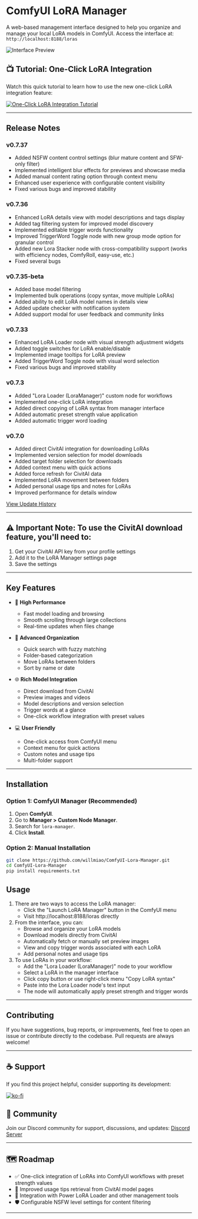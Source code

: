 # ComfyUI LoRA Manager

A web-based management interface designed to help you organize and manage your local LoRA models in ComfyUI. Access the interface at: `http://localhost:8188/loras`

![Interface Preview](https://github.com/willmiao/ComfyUI-Lora-Manager/blob/main/static/images/Screenshot%202025-01-27%20172349.png)

## 📺 Tutorial: One-Click LoRA Integration
Watch this quick tutorial to learn how to use the new one-click LoRA integration feature:

[![One-Click LoRA Integration Tutorial](https://img.youtube.com/vi/qS95OjX3e70/0.jpg)](https://youtu.be/qS95OjX3e70)

---

## Release Notes

### v0.7.37
* Added NSFW content control settings (blur mature content and SFW-only filter)
* Implemented intelligent blur effects for previews and showcase media
* Added manual content rating option through context menu
* Enhanced user experience with configurable content visibility
* Fixed various bugs and improved stability

### v0.7.36
* Enhanced LoRA details view with model descriptions and tags display
* Added tag filtering system for improved model discovery
* Implemented editable trigger words functionality
* Improved TriggerWord Toggle node with new group mode option for granular control
* Added new Lora Stacker node with cross-compatibility support (works with efficiency nodes, ComfyRoll, easy-use, etc.)
* Fixed several bugs

### v0.7.35-beta
* Added base model filtering
* Implemented bulk operations (copy syntax, move multiple LoRAs)
* Added ability to edit LoRA model names in details view
* Added update checker with notification system
* Added support modal for user feedback and community links

### v0.7.33
* Enhanced LoRA Loader node with visual strength adjustment widgets
* Added toggle switches for LoRA enable/disable
* Implemented image tooltips for LoRA preview
* Added TriggerWord Toggle node with visual word selection
* Fixed various bugs and improved stability

### v0.7.3
* Added "Lora Loader (LoraManager)" custom node for workflows
* Implemented one-click LoRA integration
* Added direct copying of LoRA syntax from manager interface
* Added automatic preset strength value application
* Added automatic trigger word loading

### v0.7.0
* Added direct CivitAI integration for downloading LoRAs
* Implemented version selection for model downloads
* Added target folder selection for downloads
* Added context menu with quick actions
* Added force refresh for CivitAI data
* Implemented LoRA movement between folders
* Added personal usage tips and notes for LoRAs
* Improved performance for details window

[View Update History](./update_logs.md)

---

## **⚠ Important Note**: To use the CivitAI download feature, you'll need to:

1. Get your CivitAI API key from your profile settings
2. Add it to the LoRA Manager settings page
3. Save the settings

---

## Key Features

- 🚀 **High Performance**
  - Fast model loading and browsing
  - Smooth scrolling through large collections
  - Real-time updates when files change
  
- 📂 **Advanced Organization**
  - Quick search with fuzzy matching
  - Folder-based categorization
  - Move LoRAs between folders
  - Sort by name or date
  
- 🌐 **Rich Model Integration**
  - Direct download from CivitAI
  - Preview images and videos
  - Model descriptions and version selection
  - Trigger words at a glance
  - One-click workflow integration with preset values
  
- 💻 **User Friendly**
  - One-click access from ComfyUI menu
  - Context menu for quick actions
  - Custom notes and usage tips
  - Multi-folder support

---

## Installation

### Option 1: **ComfyUI Manager** (Recommended)

1. Open **ComfyUI**.
2. Go to **Manager > Custom Node Manager**.
3. Search for `lora-manager`.
4. Click **Install**.

### Option 2: **Manual Installation**

```bash
git clone https://github.com/willmiao/ComfyUI-Lora-Manager.git
cd ComfyUI-Lora-Manager
pip install requirements.txt
```

## Usage

1. There are two ways to access the LoRA manager:
   - Click the "Launch LoRA Manager" button in the ComfyUI menu
   - Visit http://localhost:8188/loras directly
2. From the interface, you can:
   - Browse and organize your LoRA models
   - Download models directly from CivitAI
   - Automatically fetch or manually set preview images
   - View and copy trigger words associated with each LoRA
   - Add personal notes and usage tips
3. To use LoRAs in your workflow:
   - Add the "Lora Loader (LoraManager)" node to your workflow
   - Select a LoRA in the manager interface
   - Click copy button or use right-click menu "Copy LoRA syntax"
   - Paste into the Lora Loader node's text input
   - The node will automatically apply preset strength and trigger words

---

## Contributing

If you have suggestions, bug reports, or improvements, feel free to open an issue or contribute directly to the codebase. Pull requests are always welcome!

---

## ☕ Support

If you find this project helpful, consider supporting its development:

[![ko-fi](https://ko-fi.com/img/githubbutton_sm.svg)](https://ko-fi.com/pixelpawsai)

## 💬 Community

Join our Discord community for support, discussions, and updates:
[Discord Server](https://discord.gg/vcqNrWVFvM)

---

## 🗺️ Roadmap

- ✅ One-click integration of LoRAs into ComfyUI workflows with preset strength values
- 🤝 Improved usage tips retrieval from CivitAI model pages
- 🔌 Integration with Power LoRA Loader and other management tools
- 🛡️ Configurable NSFW level settings for content filtering

---
